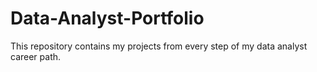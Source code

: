 # Data-Analyst-Portfolio
This repository contains my projects from every step of my data analyst career path.
